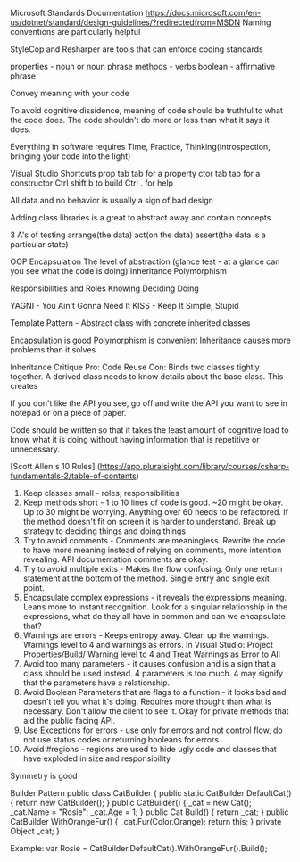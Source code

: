Microsoft Standards Documentation
https://docs.microsoft.com/en-us/dotnet/standard/design-guidelines/?redirectedfrom=MSDN
Naming conventions are particularly helpful

StyleCop and Resharper are tools that can enforce coding standards

properties - noun or noun phrase
methods - verbs
boolean - affirmative phrase

Convey meaning with your code

To avoid cognitive dissidence, meaning of code should be truthful to what the code does. The code shouldn't do more or less than what it says it does.

Everything in software requires
Time, Practice, Thinking(Introspection, bringing your code into the light)

Visual Studio Shortcuts
prop tab tab for a property
ctor tab tab for a constructor
Ctrl shift b to build
Ctrl . for help

All data and no behavior is usually a sign of bad design

Adding class libraries is a great to abstract away and contain concepts.

3 A's of testing
arrange(the data)
act(on the data)
assert(the data is a particular state)

OOP
Encapsulation
	The level of abstraction
	(glance test - at a glance can you see what the code is doing) 
Inheritance
Polymorphism

Responsibilities and Roles
	Knowing
	Deciding
	Doing

YAGNI - You Ain't Gonna Need It
KISS - Keep It Simple, Stupid

Template Pattern - Abstract class with concrete inherited classes

Encapsulation is good
Polymorphism is convenient
Inheritance causes more problems than it solves

Inheritance Critique
Pro: Code Reuse
Con: Binds two classes tightly together. A derived class needs to know details about the base class. This creates


If you don't like the API you see, go off and write the API you want to see in notepad or on a piece of paper.

Code should be written so that it takes the least amount of cognitive load to know what it is doing without having information that is repetitive or unnecessary.

[Scott Allen's 10 Rules] (https://app.pluralsight.com/library/courses/csharp-fundamentals-2/table-of-contents)
1.  Keep classes small - roles, responsibilities
2.  Keep methods short - 1 to 10 lines of code is good. ~20 might be okay. Up to 30 might be worrying. Anything over 60 needs to be refactored. If the method doesn't fit on screen it is harder to understand. Break up strategy to deciding things and doing things
3.  Try to avoid comments - Comments are meaningless. Rewrite the code to have more meaning instead of relying on comments, more intention revealing. API documentation comments are okay.
4.  Try to avoid multiple exits - Makes the flow confusing. Only one return statement at the bottom of the method. Single entry and single exit point. 
5.  Encapsulate complex expressions - it reveals the expressions meaning. Leans more to instant recognition. Look for a singular relationship in the expressions, what do they all have in common and can we encapsulate that?
6.  Warnings are errors - Keeps entropy away. Clean up the warnings. Warnings level to 4 and warnings as errors. In Visual Studio: Project Properties/Build/ Warning level to 4 and Treat Warnings as Error to All
7.  Avoid too many parameters - it causes confusion and is a sign that a class should be used instead. 4 parameters is too much. 4 may signify that the parameters have a relationship.
8.  Avoid Boolean Parameters that are flags to a function - it looks bad and doesn't tell you what it's doing. Requires more thought than what is necessary. Don't allow the client to see it. Okay for private methods that aid the public facing API.
9.  Use Exceptions for errors - use only for errors and not control flow, do not use status codes or returning booleans for errors
10. Avoid #regions - regions are used to hide ugly code and classes that have exploded in size and responsibility

Symmetry is good

Builder Pattern
public class CatBuilder {
	public static CatBuilder DefaultCat() {
		return new CatBuilder();
	}
	public CatBuilder() {
		_cat = new Cat();
		_cat.Name = "Rosie";
		_cat.Age = 1;
	}
	public Cat Build() {
		return _cat;
	}
	public CatBuilder WithOrangeFur() {
		_cat.Fur(Color.Orange);
		return this;
	}
	private Object _cat;
}

Example: var Rosie = CatBuilder.DefaultCat().WithOrangeFur().Build();





